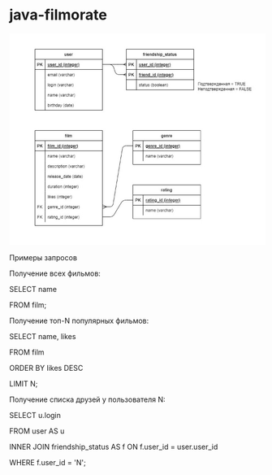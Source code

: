 # java-filmorate

![This is an image](filmorate_db.jpg)

Примеры запросов

Получение всех фильмов:

SELECT name

FROM film;


Получение топ-N популярных фильмов:

SELECT name,
       likes
       
FROM film

ORDER BY likes DESC

LIMIT N;

Получение списка друзей у пользователя N:

SELECT u.login

FROM user AS u

INNER JOIN friendship_status AS f ON f.user_id = user.user_id

WHERE f.user_id = 'N';
